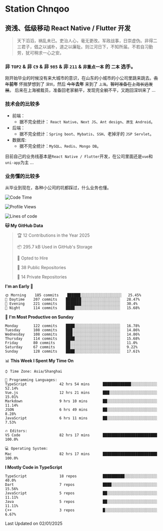 # Station Chnqoo

## 资浅、低级移动 React Native / Flutter 开发

> 天下滔滔，祸乱未已。吏治人心，毫无更改。军政战事，日崇虚伪。非得二三君子，倡之以诚朴，道之以廉耻。则江河日下，不知所届。不若自习勤劳，犹可稍求一心之安。

### 非 `TOP2` & 非 `C9` & 非 `985` & 非 `211` & `非重点一本` 的 `二本` 选手。

刚开始毕业的时候没有来大城市的意识，在山东的小城市的小公司里跳来跳去。~~去年~~**前年** 怀揣梦想到了 `深圳`，然后 ~~今年~~**去年** 来到了 `上海`。~~暂时准备在上海长远发展~~。
后来在上海被裁员，准备回老家躺平，发现完全躺不平，又跑回深圳来了 ...

### 技术会的比较多

- 前端：
  - 据不完全统计： `React Native`、`Next JS`、`Ant design`、`原生 Android`。
- 后端：
  - 据不完全统计：`Spring boot`、`Mybatis`、`SSH`、老掉牙的 `JSP Servlet`。
- 数据库:
  - 据不完全统计：`MySQL`、`Redis`、`Mongo DB`。

目前自己的业务线基本是`React Native / Flutter`开发，在公司里面还是`vue`和`uni-app`为主 ...

### 业务懂的比较多

从毕业到现在，各种小公司的坑都踩过，什么业务也懂。

<!--START_SECTION:waka-->
![Code Time](http://img.shields.io/badge/Code%20Time-7%2C169%20hrs%2038%20mins-blue)

![Profile Views](http://img.shields.io/badge/Profile%20Views-0-blue)

![Lines of code](https://img.shields.io/badge/From%20Hello%20World%20I%27ve%20Written-486%20Thousand%20lines%20of%20code-blue)

**🐱 My GitHub Data** 

> 🏆 12 Contributions in the Year 2025
 > 
> 📦 295.7 kB Used in GitHub's Storage 
 > 
> 💼 Opted to Hire
 > 
> 📜 38 Public Repositories 
 > 
> 🔑 14 Private Repositories  
 > 
**I'm an Early 🐤** 

```text
🌞 Morning    185 commits    ██████░░░░░░░░░░░░░░░░░░░   25.45% 
🌆 Daytime    207 commits    ███████░░░░░░░░░░░░░░░░░░   28.47% 
🌃 Evening    221 commits    ███████░░░░░░░░░░░░░░░░░░   30.4% 
🌙 Night      114 commits    ████░░░░░░░░░░░░░░░░░░░░░   15.68%

```
📅 **I'm Most Productive on Sunday** 

```text
Monday       122 commits    ████░░░░░░░░░░░░░░░░░░░░░   16.78% 
Tuesday      108 commits    ███░░░░░░░░░░░░░░░░░░░░░░   14.86% 
Wednesday    108 commits    ███░░░░░░░░░░░░░░░░░░░░░░   14.86% 
Thursday     114 commits    ████░░░░░░░░░░░░░░░░░░░░░   15.68% 
Friday       80 commits     ██░░░░░░░░░░░░░░░░░░░░░░░   11.0% 
Saturday     67 commits     ██░░░░░░░░░░░░░░░░░░░░░░░   9.22% 
Sunday       128 commits    ████░░░░░░░░░░░░░░░░░░░░░   17.61%

```


📊 **This Week I Spent My Time On** 

```text
⌚︎ Time Zone: Asia/Shanghai

💬 Programming Languages: 
TypeScript               42 hrs 54 mins      █████████████░░░░░░░░░░░░   52.14% 
Vue.js                   12 hrs 21 mins      ███░░░░░░░░░░░░░░░░░░░░░░   15.01% 
Markdown                 9 hrs 10 mins       ██░░░░░░░░░░░░░░░░░░░░░░░   11.14% 
JSON                     6 hrs 49 mins       ██░░░░░░░░░░░░░░░░░░░░░░░   8.28% 
JavaScript               6 hrs 11 mins       ██░░░░░░░░░░░░░░░░░░░░░░░   7.53%

🔥 Editors: 
VS Code                  82 hrs 17 mins      █████████████████████████   100.0%

💻 Operating System: 
Mac                      82 hrs 17 mins      █████████████████████████   100.0%

```

**I Mostly Code in TypeScript** 

```text
TypeScript               18 repos            ██████████░░░░░░░░░░░░░░░   40.0% 
Dart                     7 repos             ████░░░░░░░░░░░░░░░░░░░░░   15.56% 
JavaScript               5 repos             ██░░░░░░░░░░░░░░░░░░░░░░░   11.11% 
Java                     5 repos             ██░░░░░░░░░░░░░░░░░░░░░░░   11.11% 
C++                      3 repos             █░░░░░░░░░░░░░░░░░░░░░░░░   6.67%

```



 Last Updated on 02/01/2025
<!--END_SECTION:waka-->

<!---
ChenqiaoStation/ChenqiaoStation is a ✨ special ✨ repository because its `README.md` (this file) appears on your GitHub profile.
You can click the Preview link to take a look at your changes.
--->
